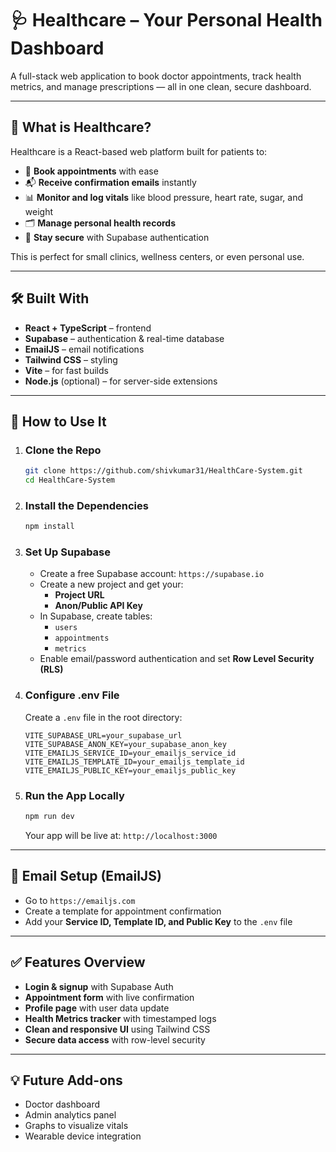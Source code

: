 # 🩺 Healthcare – Your Personal Health Dashboard

A full-stack web application to book doctor appointments, track health metrics, and manage prescriptions — all in one clean, secure dashboard.

-----

## 🌟 What is Healthcare?

Healthcare is a React-based web platform built for patients to:

  * 📅 **Book appointments** with ease
  * 📬 **Receive confirmation emails** instantly
  * 📊 **Monitor and log vitals** like blood pressure, heart rate, sugar, and weight
  * 🗂 **Manage personal health records**
  * 🔐 **Stay secure** with Supabase authentication

This is perfect for small clinics, wellness centers, or even personal use.

-----

## 🛠 Built With

  * **React + TypeScript** – frontend
  * **Supabase** – authentication & real-time database
  * **EmailJS** – email notifications
  * **Tailwind CSS** – styling
  * **Vite** – for fast builds
  * **Node.js** (optional) – for server-side extensions

-----

## 🚀 How to Use It

1.  ### Clone the Repo

    ```bash
    git clone https://github.com/shivkumar31/HealthCare-System.git
    cd HealthCare-System
    ```

2.  ### Install the Dependencies

    ```bash
    npm install
    ```

3.  ### Set Up Supabase

      * Create a free Supabase account: `https://supabase.io`
      * Create a new project and get your:
          * **Project URL**
          * **Anon/Public API Key**
      * In Supabase, create tables:
          * `users`
          * `appointments`
          * `metrics`
      * Enable email/password authentication and set **Row Level Security (RLS)**

4.  ### Configure .env File

    Create a `.env` file in the root directory:

    ```
    VITE_SUPABASE_URL=your_supabase_url
    VITE_SUPABASE_ANON_KEY=your_supabase_anon_key
    VITE_EMAILJS_SERVICE_ID=your_emailjs_service_id
    VITE_EMAILJS_TEMPLATE_ID=your_emailjs_template_id
    VITE_EMAILJS_PUBLIC_KEY=your_emailjs_public_key
    ```

5.  ### Run the App Locally

    ```bash
    npm run dev
    ```

    Your app will be live at: `http://localhost:3000`

-----

## 📧 Email Setup (EmailJS)

  * Go to `https://emailjs.com`
  * Create a template for appointment confirmation
  * Add your **Service ID, Template ID, and Public Key** to the `.env` file

-----

## ✅ Features Overview

  * **Login & signup** with Supabase Auth
  * **Appointment form** with live confirmation
  * **Profile page** with user data update
  * **Health Metrics tracker** with timestamped logs
  * **Clean and responsive UI** using Tailwind CSS
  * **Secure data access** with row-level security

-----

## 💡 Future Add-ons

  * Doctor dashboard
  * Admin analytics panel
  * Graphs to visualize vitals
  * Wearable device integration


